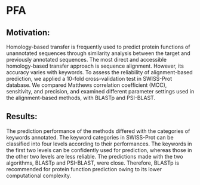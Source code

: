 # PFA

## Motivation: 
Homology-based transfer is frequently used to predict protein functions of unannotated sequences through similarity analysis between the target and previously annotated sequences. The most direct and accessible homology-based transfer approach is sequence alignment. However, its accuracy varies with keywords. To assess the reliability of alignment-based prediction, we applied a 10-fold cross-validation test in SWISS-Prot database. We compared Matthews correlation coefficient (MCC), sensitivity, and precision, and examined different parameter settings used in the alignment-based methods, with BLASTp and PSI-BLAST.

## Results: 
The prediction performance of the methods differed with the categories of keywords annotated. The keyword categories in SWISS-Prot can be classified into four levels according to their performances. The keywords in the first two levels can be confidently used for prediction, whereas those in the other two levels are less reliable.
The predictions made with the two algorithms, BLASTp and PSI-BLAST, were close. Therefore, BLASTp is recommended for protein function prediction owing to its lower computational complexity.
